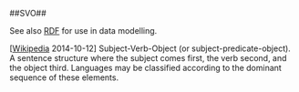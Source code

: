 ##SVO##

See also [RDF](RDF.md) for use in data modelling.

\[[Wikipedia](https://en.wikipedia.org/wiki/Subject%E2%80%93verb%E2%80%93object) 2014-10-12\] Subject-Verb-Object (or subject-predicate-object). A sentence structure where the subject comes first, the verb second, and the object third. Languages may be classified according to the dominant sequence of these elements.
